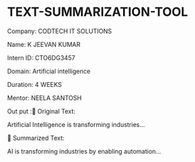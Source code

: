 # TEXT-SUMMARIZATION-TOOL

Company: CODTECH IT SOLUTIONS

Name: K JEEVAN KUMAR

Intern ID: CTO6DG3457

Domain: Artificial intelligence 

Duration: 4 WEEKS

Mentor: NEELA SANTOSH

Out put :🔹 Original Text:

Artificial Intelligence is transforming industries...

🔸 Summarized Text:

AI is transforming industries by enabling automation...

